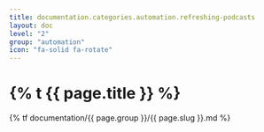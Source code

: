 ```yaml
---
title: documentation.categories.automation.refreshing-podcasts
layout: doc
level: "2"
group: "automation"
icon: "fa-solid fa-rotate"
---
```


# {% t {{ page.title }} %}

{% tf documentation/{{ page.group }}/{{ page.slug }}.md %}
